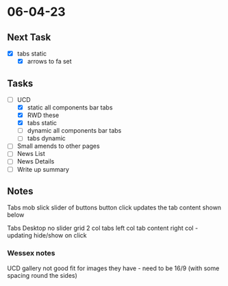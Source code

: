 # 06-04-23

## Next Task
   - [x] tabs static
     - [x] arrows to fa set

## Tasks
- [ ] UCD
  - [x] static all components bar tabs
  - [x] RWD these
  - [x] tabs static
  - [ ] dynamic all components bar tabs
  - [ ] tabs dynamic

- [ ] Small amends to other pages
- [ ] News List
- [ ] News Details
- [ ] Write up summary

## Notes

Tabs mob
slick slider of buttons
button click updates the tab content shown below

Tabs Desktop
no slider
grid 2 col
tabs left col
tab content right col - updating hide/show on click


### Wessex notes
UCD gallery not good fit for images they have - need to be 16/9 (with some spacing round the sides)